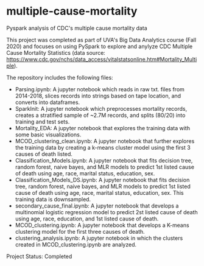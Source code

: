 # multiple-cause-mortality
Pyspark analysis of CDC's multiple cause mortality data

This project was completed as part of UVA's Big Data Analytics course (Fall 2020) and focuses on using PySpark to explore and anylyze CDC Multiple Cause Mortality Statistics (data source: https://www.cdc.gov/nchs/data_access/vitalstatsonline.htm#Mortality_Multiple).

The repository includes the following files:

- Parsing.ipynb: A jupyter notebook which reads in raw txt. files from 2014-2018, slices records into strings based on tape location, and converts into dataframes.
- SparkInit: A jupyter notebook which preprocesses mortality records, creates a stratified sample of ~2.7M records, and splits (80/20) into training and test sets.
- Mortality_EDA: A jupyter notebook that explores the training data with some basic visualizations.
- MCOD_clustering_clean.ipynb: A jupyter notebook that further explores the training data by creating a k-means cluster model using the first 3 causes of death listed.
- Classification_Models.ipynb: A jupyter notebook that fits decision tree, random forest, naive bayes, and MLR models to predict 1st listed cause of death using age, race, marital status, education, sex.
- Classification_Models_DS.ipynb: A jupyter notebook that fits decision tree, random forest, naive bayes, and MLR models to predict 1st listed cause of death using age, race, marital status, education, sex. This training data is downsampled. 
- secondary_cause_final.ipynb: A jupyter notebook that develops a multinomial logistic regression model to predict 2st listed cause of death using age, race, education, and 1st listed cause of death.
- MCOD_clustering.ipynb: A jupyter notebook that develops a K-means clustering model for the first three causes of death. 
- clustering_analysis.ipynb: A jupyter notebook in which the clusters created in MCOD_clustering.ipynb are analyzed. 


Project Status: Completed
